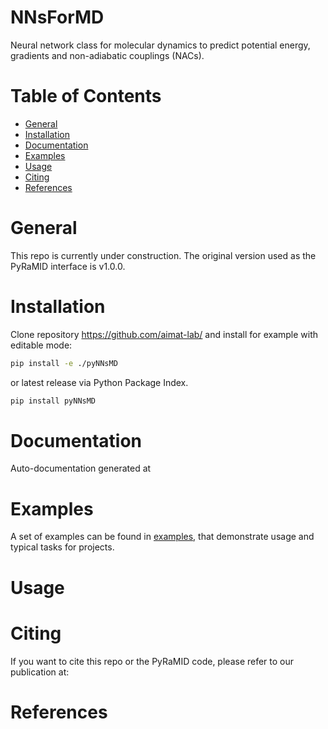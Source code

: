 # NNsForMD

Neural network class for molecular dynamics to predict potential energy, gradients and non-adiabatic couplings (NACs).

# Table of Contents
* [General](#general)
* [Installation](#installation)
* [Documentation](#documentation)
* [Examples](#examples)
* [Usage](#usage)
* [Citing](#citing)
* [References](#references)

<a name="general"></a>
# General
This repo is currently under construction. The original version used as the PyRaMID interface is v1.0.0.



<a name="installation"></a>
# Installation

Clone repository https://github.com/aimat-lab/ and install for example with editable mode:

```bash
pip install -e ./pyNNsMD
```
or latest release via Python Package Index.

```bash
pip install pyNNsMD
```

<a name="documentation"></a>
# Documentation

Auto-documentation generated at

<a name="examples"></a>
# Examples

A set of examples can be found in [examples](examples), that demonstrate usage and typical tasks for projects.

<a name="usage"></a>
# Usage

<a name="citing"></a>
# Citing

If you want to cite this repo or the PyRaMID code, please refer to our publication at:


<a name="references"></a>
# References

